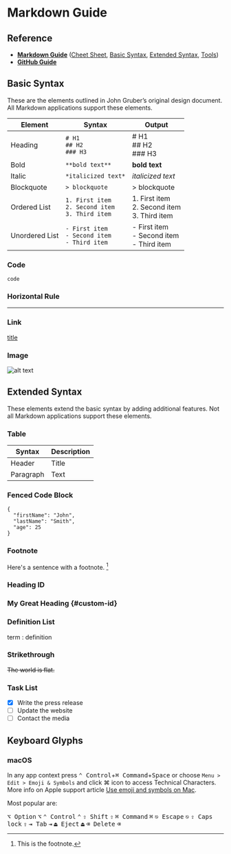 # Markdown Guide

## Reference
- **[Markdown Guide](https://www.markdownguide.org/)** ([Cheet Sheet](https://www.markdownguide.org/cheat-sheet/), [Basic Syntax](https://www.markdownguide.org/basic-syntax/), [Extended Syntax](https://www.markdownguide.org/extended-syntax/), [Tools](https://www.markdownguide.org/tools/))
- **[GitHub Guide](https://docs.github.com/en/github/writing-on-github)**

## Basic Syntax

These are the elements outlined in John Gruber’s original design document. All Markdown applications support these elements.

| Element | Syntax | Output |
| --- | --- | --- |
| Heading | `# H1`<br />`## H2`<br />`### H3` | # H1<br />## H2<br />### H3 |
| Bold | `**bold text**` | **bold text** |
| Italic | `*italicized text*` | *italicized text* |
| Blockquote | `> blockquote` | > blockquote |
| Ordered List | `1. First item`<br />`2. Second item`<br />`3. Third item` | 1. First item<br />2. Second item<br />3. Third item |
| Unordered List | `- First item`<br />`- Second item`<br />`- Third item` | - First item<br />- Second item<br />- Third item |

### Code

`code`

### Horizontal Rule

---

### Link

[title](https://www.example.com)

### Image

![alt text](image.jpg)

## Extended Syntax

These elements extend the basic syntax by adding additional features. Not all Markdown applications support these elements.

### Table

| Syntax | Description |
| ----------- | ----------- |
| Header | Title |
| Paragraph | Text |

### Fenced Code Block

```
{
  "firstName": "John",
  "lastName": "Smith",
  "age": 25
}
```

### Footnote

Here's a sentence with a footnote. [^1]

[^1]: This is the footnote.

### Heading ID

### My Great Heading {#custom-id}

### Definition List

term
: definition

### Strikethrough

~~The world is flat.~~

### Task List

- [x] Write the press release
- [ ] Update the website
- [ ] Contact the media

## Keyboard Glyphs
### macOS
In any app context press <kbd>⌃ Control</kbd>+<kbd>⌘ Command</kbd>+<kbd>Space</kbd> or choose `Menu > Edit > Emoji & Symbols` and click ⌘ icon to access Technical Characters. More info on Apple support article [Use emoji and symbols on Mac](https://support.apple.com/guide/mac-help/use-emoji-and-symbols-on-mac-mchlp1560/mac).

Most popular are:

<kbd>⌥ Option</kbd> <kbd>⌥</kbd>
<kbd>⌃ Control</kbd> <kbd>⌃</kbd>
<kbd>⇧ Shift</kbd> <kbd>⇧</kbd>
<kbd>⌘ Command</kbd> <kbd>⌘</kbd>
<kbd>⎋ Escape</kbd> <kbd>⎋</kbd>
<kbd>⇪ Caps lock</kbd> <kbd>⇪</kbd>
<kbd>⇥ Tab</kbd> <kbd>⇥</kbd>
<kbd>⏏︎ Eject</kbd> <kbd>⏏︎</kbd>
<kbd>⌫ Delete</kbd> <kbd>⌫</kbd>
